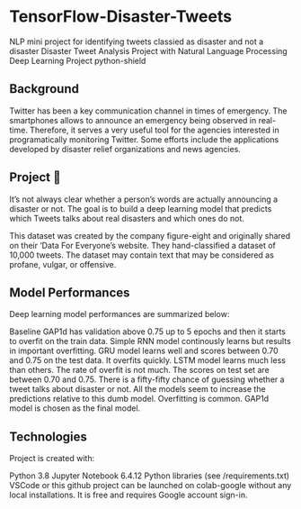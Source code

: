# TensorFlow-Disaster-Tweets
NLP mini project for identifying tweets classied as disaster and not a disaster
Disaster Tweet Analysis Project with Natural Language Processing
Deep Learning Project
python-shield


## Background
Twitter has been a key communication channel in times of emergency. The smartphones allows to announce an emergency being observed in real-time. Therefore, it serves a very useful tool for the agencies interested in programatically monitoring Twitter. Some efforts include the applications developed by disaster relief organizations and news agencies.

 ## Project 🎯
It’s not always clear whether a person’s words are actually announcing a disaster or not. The goal is to build a deep learning model that predicts which Tweets talks about real disasters and which ones do not.

This dataset was created by the company figure-eight and originally shared on their ‘Data For Everyone’s website. They hand-classified a dataset of 10,000 tweets. The dataset may contain text that may be considered as profane, vulgar, or offensive.


## Model Performances
Deep learning model performances are summarized below:

Baseline GAP1d has validation above 0.75 up to 5 epochs and then it starts to overfit on the train data.
Simple RNN model continously learns but results in important overfitting.
GRU model learns well and scores between 0.70 and 0.75 on the test data. It overfits quickly.
LSTM model learns much less than others. The rate of overfit is not much. The scores on test set are between 0.70 and 0.75.
There is a fifty-fifty chance of guessing whether a tweet talks about disaster or not. All the models seem to increase the predictions relative to this dumb model. Overfitting is common. GAP1d model is chosen as the final model.

## Technologies
Project is created with:

Python 3.8
Jupyter Notebook 6.4.12
Python libraries (see /requirements.txt)
VSCode
or this github project can be launched on colab-google without any local installations. It is free and requires Google account sign-in.
